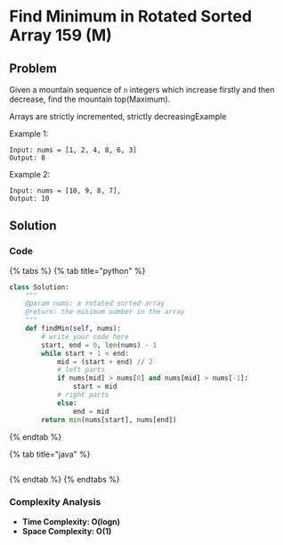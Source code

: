 # Find Minimum in Rotated Sorted Array 159 \(M\)

## Problem

Given a mountain sequence of `n` integers which increase firstly and then decrease, find the mountain top\(Maximum\).

Arrays are strictly incremented, strictly decreasingExample

Example 1:

```text
Input: nums = [1, 2, 4, 8, 6, 3] 
Output: 8
```

Example 2:

```text
Input: nums = [10, 9, 8, 7], 
Output: 10
```

## Solution

### Code

{% tabs %}
{% tab title="python" %}
```python
class Solution:
    """
    @param nums: a rotated sorted array
    @return: the minimum number in the array
    """
    def findMin(self, nums):
        # write your code here
        start, end = 0, len(nums) - 1
        while start + 1 < end:
            mid = (start + end) // 2
            # left parts
            if nums[mid] > nums[0] and nums[mid] > nums[-1]:
                start = mid
            # right parts
            else:
                end = mid
        return min(nums[start], nums[end])

```
{% endtab %}

{% tab title="java" %}
```

```
{% endtab %}
{% endtabs %}

### Complexity Analysis

* **Time Complexity: O\(logn\)**
* **Space Complexity: O\(1\)**

